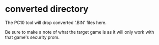 # converted directory

The PC10 tool will drop converted '.BIN' files here.

Be sure to make a note of what the target game is as it will only work with that game's security prom.
